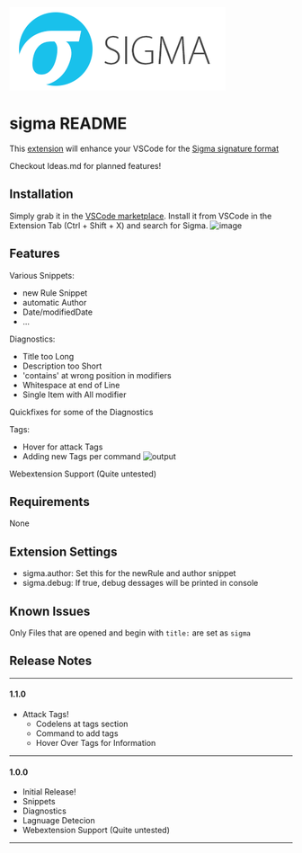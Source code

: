 ![sigma_logo](./images/Sigma_0.3.png)

# sigma README

This [extension](https://marketplace.visualstudio.com/items?itemName=humpalum.sigma) will enhance your VSCode for the [Sigma signature format](https://github.com/SigmaHQ/sigma)

Checkout Ideas.md for planned features!
## Installation
Simply grab it in the [VSCode marketplace](https://marketplace.visualstudio.com/items?itemName=humpalum.sigma). 
Install it from VSCode in the Extension Tab (Ctrl + Shift + X) and search for Sigma.
![image](https://user-images.githubusercontent.com/11175099/162737795-6e3b09df-355e-471d-babc-78125120ddc0.png)

## Features

Various Snippets:
- new Rule Snippet
- automatic Author
- Date/modifiedDate
- ...

Diagnostics:
- Title too Long
- Description too Short
- 'contains' at wrong position in modifiers
- Whitespace at end of Line
- Single Item with All modifier

Quickfixes for some of the Diagnostics


Tags:
- Hover for attack Tags
- Adding new Tags per command
![output](https://user-images.githubusercontent.com/11175099/166656944-36159691-2acd-4c90-a79e-0fb846c36e47.gif)


Webextension Support (Quite untested)
## Requirements

None

## Extension Settings

- sigma.author: Set this for the newRule and author snippet
- sigma.debug: If true, debug dessages will be printed in console

## Known Issues
Only Files that are opened and begin with `title:` are set as `sigma`

## Release Notes


-----------------------------------------------------------------------------------------------------------
#### 1.1.0

- Attack Tags!
  - Codelens at tags section
  - Command to add tags
  - Hover Over Tags for Information

-----------------------------------------------------------------------------------------------------------

#### 1.0.0

- Initial Release!
- Snippets
- Diagnostics
- Lagnuage Detecion
- Webextension Support (Quite untested)

-----------------------------------------------------------------------------------------------------------

